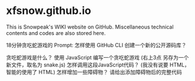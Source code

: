 # xfsnow.github.io
This is Snowpeak's WIKI website on GitHub.
Miscellaneous technical contents and codes are also stored here.


18分钟贪吃蛇游戏的 Prompt:
怎样使用 GitHub CLI 创建一个新的公开源码库？

贪吃蛇游戏是什么？
使用 JavaScript 编写一个贪吃蛇游戏
(右上3点 另存为一个新文件，取名为 snake.js)
怎样调用这段JavaScript代码？
(我没有说要 HTML，智能的使用了 HTML)
怎样增加一些障碍物？
请给出添加障碍物后的完整代码